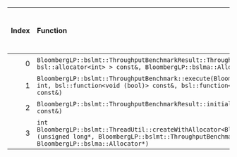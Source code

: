|   Index | Function                                                                                                                                                                                                                     |   Difference in number of lines |   Function size difference in bytes | Disassembly                                                            |   Number of lines in `assume` build |   Number of bytes in `assume` build |   Number of lines in `none` build |   Number of bytes in `none` build |
|--------:|:-----------------------------------------------------------------------------------------------------------------------------------------------------------------------------------------------------------------------------|--------------------------------:|------------------------------------:|:-----------------------------------------------------------------------|------------------------------------:|------------------------------------:|----------------------------------:|----------------------------------:|
|       0 | `BloombergLP::bslmt::ThroughputBenchmarkResult::ThroughputBenchmarkResult(int, bsl::vector<int, bsl::allocator<int> > const&, BloombergLP::bslma::Allocator*)`                                                               |                              -2 |                                   0 | [Assumed](0.assume.s.txt), [Ignored](0.none.s.txt), [Diff](0.diff.txt) |                                 432 |                             5791712 |                               432 |                           5791296 |
|       1 | `BloombergLP::bslmt::ThroughputBenchmark::execute(BloombergLP::bslmt::ThroughputBenchmarkResult*, int, int, bsl::function<void (bool)> const&, bsl::function<void (bool)> const&, bsl::function<void (bool)> const&)`        |                              -2 |                                 -16 | [Assumed](1.assume.s.txt), [Ignored](1.none.s.txt), [Diff](1.diff.txt) |                                2736 |                             5786016 |                              2752 |                           5785552 |
|       2 | `BloombergLP::bslmt::ThroughputBenchmarkResult::initialize(int, bsl::vector<int, bsl::allocator<int> > const&)`                                                                                                              |                              -6 |                                 -32 | [Assumed](2.assume.s.txt), [Ignored](2.none.s.txt), [Diff](2.diff.txt) |                                 192 |                             5792144 |                               224 |                           5791728 |
|       3 | `int BloombergLP::bslmt::ThreadUtil::createWithAllocator<BloombergLP::bslmt::ThroughputBenchmark_WorkFunction>(unsigned long*, BloombergLP::bslmt::ThroughputBenchmark_WorkFunction const&, BloombergLP::bslma::Allocator*)` |                              -7 |                                 -32 | [Assumed](3.assume.s.txt), [Ignored](3.none.s.txt), [Diff](3.diff.txt) |                                 368 |                             5790832 |                               400 |                           5790384 |
